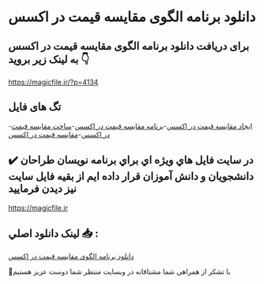# دانلود برنامه الگوی مقایسه قیمت در اکسس

## برای دریافت دانلود برنامه الگوی مقایسه قیمت در اکسس به لینک زیر بروید 👇

https://magicfile.ir/?p=4134

## تگ های فایل

-[ایجاد مقایسه قیمت در اکسس](https://magicfile.ir/product/%d8%a8%d8%b1%d9%86%d8%a7%d9%85%d9%87%d8%a7%d9%84%da%af%d9%88%db%8c-%d9%85%d9%82%d8%a7%db%8c%d8%b3%d9%87-%d9%82%db%8c%d9%85%d8%aa-%d8%af%d8%b1-%d8%a7%da%a9%d8%b3%d8%b3/)-[برنامه مقایسه قیمت در اکسس](https://magicfile.ir/product/%d8%a8%d8%b1%d9%86%d8%a7%d9%85%d9%87%d8%a7%d9%84%da%af%d9%88%db%8c-%d9%85%d9%82%d8%a7%db%8c%d8%b3%d9%87-%d9%82%db%8c%d9%85%d8%aa-%d8%af%d8%b1-%d8%a7%da%a9%d8%b3%d8%b3/)-[ساخت مقایسه قیمت در اکسس](https://magicfile.ir/product/%d8%a8%d8%b1%d9%86%d8%a7%d9%85%d9%87%d8%a7%d9%84%da%af%d9%88%db%8c-%d9%85%d9%82%d8%a7%db%8c%d8%b3%d9%87-%d9%82%db%8c%d9%85%d8%aa-%d8%af%d8%b1-%d8%a7%da%a9%d8%b3%d8%b3/)-[مقایسه قیمت در اکسس](https://magicfile.ir/product/%d8%a8%d8%b1%d9%86%d8%a7%d9%85%d9%87%d8%a7%d9%84%da%af%d9%88%db%8c-%d9%85%d9%82%d8%a7%db%8c%d8%b3%d9%87-%d9%82%db%8c%d9%85%d8%aa-%d8%af%d8%b1-%d8%a7%da%a9%d8%b3%d8%b3/)

## ✔️ در سايت فايل هاي ويژه اي براي برنامه نويسان طراحان دانشجويان و دانش آموزان قرار داده ايم از بقيه فايل سايت نيز ديدن فرماييد

https://magicfile.ir


## لينک دانلود اصلي 📥 :

[دانلود برنامه الگوی مقایسه قیمت در اکسس](https://magicfile.ir/product/%d8%a8%d8%b1%d9%86%d8%a7%d9%85%d9%87%d8%a7%d9%84%da%af%d9%88%db%8c-%d9%85%d9%82%d8%a7%db%8c%d8%b3%d9%87-%d9%82%db%8c%d9%85%d8%aa-%d8%af%d8%b1-%d8%a7%da%a9%d8%b3%d8%b3/) 


🙏با تشکر از همراهي شما مشتاقانه در وبسایت منتظر شما دوست عزیز هستیم


